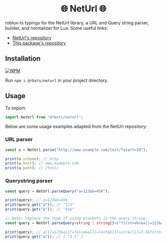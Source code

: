 <h1 align="center">🌐 NetUrl 🌐</h1>

roblox-ts typings for the NetUrl library, a URL and Query string parser, builder, and normalizer for Lua. Some useful links:

-   [NetUrl's repository](https://github.com/golgote/neturl/tree/master)
-   [This package's repository](https://github.com/tacheometry/rbxts-neturl)

## Installation

[![NPM](https://nodei.co/npm/@rbxts/neturl.png)](https://npmjs.org/package/@rbxts/neturl)

Run `npm i @rbxts/neturl` in your project directory.

## Usage

To import:

```ts
import NetUrl from "@rbxts/neturl";
```

Below are some usage examples adapted from the NetUrl repository:

### URL parser

```ts
const u = NetUrl.parse("http://www.example.com/test/?start=10");

print(u.scheme); // http
print(u.host); // www.example.com
print(u.path); // /test/
```

### Querystring parser

```ts
const query = NetUrl.parseQuery("a=123&b=456");

print(query); // a=123&b=456
print(query.get("a")); // "123"
print(query.get("b")); // "456"
```

```ts
// Note: replace the type if using brackets in the query string:
const query = NetUrl.parseQuery<string | string[]>("first=abc&a[]=123&a[]=false&b[]=str&c[]=3.5&a[]=last");

print(query); // a[1]=123&a[2]=false&a[3]=last&b[1]=str&c[1]=3.5&first=abc
print(query.get("a")); // [ "3.5" ]
```
